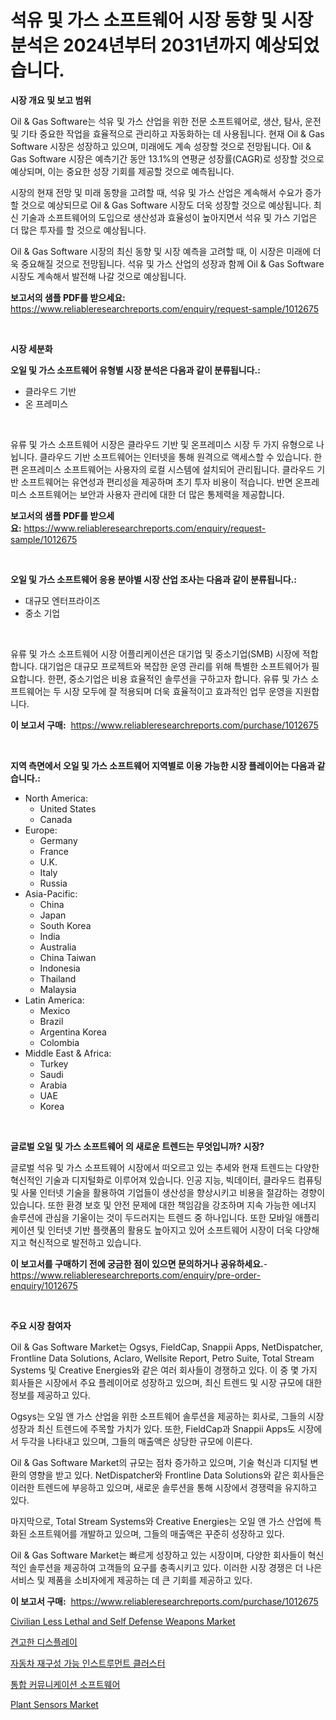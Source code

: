 <p><h1>석유 및 가스 소프트웨어 시장 동향 및 시장 분석은 2024년부터 2031년까지 예상되었습니다.</h1></p><p><strong>시장 개요 및 보고 범위</strong></p>
<p><p>Oil & Gas Software는 석유 및 가스 산업을 위한 전문 소프트웨어로, 생산, 탐사, 운전 및 기타 중요한 작업을 효율적으로 관리하고 자동화하는 데 사용됩니다. 현재 Oil & Gas Software 시장은 성장하고 있으며, 미래에도 계속 성장할 것으로 전망됩니다. Oil & Gas Software 시장은 예측기간 동안 13.1%의 연평균 성장률(CAGR)로 성장할 것으로 예상되며, 이는 중요한 성장 기회를 제공할 것으로 예측됩니다.</p><p>시장의 현재 전망 및 미래 동향을 고려할 때, 석유 및 가스 산업은 계속해서 수요가 증가할 것으로 예상되므로 Oil & Gas Software 시장도 더욱 성장할 것으로 예상됩니다. 최신 기술과 소프트웨어의 도입으로 생산성과 효율성이 높아지면서 석유 및 가스 기업은 더 많은 투자를 할 것으로 예상됩니다.</p><p>Oil & Gas Software 시장의 최신 동향 및 시장 예측을 고려할 때, 이 시장은 미래에 더욱 중요해질 것으로 전망됩니다. 석유 및 가스 산업의 성장과 함께 Oil & Gas Software 시장도 계속해서 발전해 나갈 것으로 예상됩니다.</p></p>
<p><strong>보고서의 샘플 PDF를 받으세요:</strong> <a href="https://www.reliableresearchreports.com/enquiry/request-sample/1012675">https://www.reliableresearchreports.com/enquiry/request-sample/1012675</a></p>
<p>&nbsp;</p>
<p><strong>시장 세분화</strong></p>
<p><strong>오일 및 가스 소프트웨어 유형별 시장 분석은 다음과 같이 분류됩니다.:</strong></p>
<p><ul><li>클라우드 기반</li><li>온 프레미스</li></ul></p>
<p>&nbsp;</p>
<p><p>유류 및 가스 소프트웨어 시장은 클라우드 기반 및 온프레미스 시장 두 가지 유형으로 나뉩니다. 클라우드 기반 소프트웨어는 인터넷을 통해 원격으로 액세스할 수 있습니다. 한편 온프레미스 소프트웨어는 사용자의 로컬 시스템에 설치되어 관리됩니다. 클라우드 기반 소프트웨어는 유연성과 편리성을 제공하며 초기 투자 비용이 적습니다. 반면 온프레미스 소프트웨어는 보안과 사용자 관리에 대한 더 많은 통제력을 제공합니다.</p></p>
<p><strong>보고서의 샘플 PDF를 받으세요:</strong>&nbsp;<a href="https://www.reliableresearchreports.com/enquiry/request-sample/1012675">https://www.reliableresearchreports.com/enquiry/request-sample/1012675</a></p>
<p>&nbsp;</p>
<p><strong> 오일 및 가스 소프트웨어 응용 분야별 시장 산업 조사는 다음과 같이 분류됩니다.:</strong></p>
<p><ul><li>대규모 엔터프라이즈</li><li>중소 기업</li></ul></p>
<p>&nbsp;</p>
<p><p>유류 및 가스 소프트웨어 시장 어플리케이션은 대기업 및 중소기업(SMB) 시장에 적합합니다. 대기업은 대규모 프로젝트와 복잡한 운영 관리를 위해 특별한 소프트웨어가 필요합니다. 한편, 중소기업은 비용 효율적인 솔루션을 구하고자 합니다. 유류 및 가스 소프트웨어는 두 시장 모두에 잘 적용되며 더욱 효율적이고 효과적인 업무 운영을 지원합니다.</p></p>
<p><strong>이 보고서 구매:</strong>&nbsp; <a href="https://www.reliableresearchreports.com/purchase/1012675">https://www.reliableresearchreports.com/purchase/1012675</a></p>
<p>&nbsp;</p>
<p><strong>지역 측면에서 오일 및 가스 소프트웨어 지역별로 이용 가능한 시장 플레이어는 다음과 같습니다.:</strong></p>
<p><ul>
    <li>
        North America:
        <ul>
            <li>United States</li>
            <li>Canada</li>
        </ul>
    </li>
    <li>
        Europe:
        <ul>
            <li>Germany</li>
            <li>France</li>
            <li>U.K.</li>
            <li>Italy</li>
            <li>Russia</li>
        </ul>
    </li>
    <li>
        Asia-Pacific:
        <ul>
            <li>China</li>
            <li>Japan</li>
            <li>South Korea</li>
            <li>India</li>
            <li>Australia</li>
            <li>China Taiwan</li>
            <li>Indonesia</li>
            <li>Thailand</li>
            <li>Malaysia</li>
        </ul>
    </li>
    <li>
        Latin America:
        <ul>
            <li>Mexico</li>
            <li>Brazil</li>
            <li>Argentina Korea</li>
            <li>Colombia</li>
        </ul>
    </li>
    <li>
        Middle East & Africa:
        <ul>
            <li>Turkey</li>
            <li>Saudi</li>
            <li>Arabia</li>
            <li>UAE</li>
            <li>Korea</li>
        </ul>
    </li>
    </ul></p>
<p>&nbsp;</p>
<p><strong>글로벌 오일 및 가스 소프트웨어 의 새로운 트렌드는 무엇입니까? 시장?</strong></p>
<p><p>글로벌 석유 및 가스 소프트웨어 시장에서 떠오르고 있는 추세와 현재 트렌드는 다양한 혁신적인 기술과 디지털화로 이루어져 있습니다. 인공 지능, 빅데이터, 클라우드 컴퓨팅 및 사물 인터넷 기술을 활용하여 기업들이 생산성을 향상시키고 비용을 절감하는 경향이 있습니다. 또한 환경 보호 및 안전 문제에 대한 책임감을 강조하며 지속 가능한 에너지 솔루션에 관심을 기울이는 것이 두드러지는 트렌드 중 하나입니다. 또한 모바일 애플리케이션 및 인터넷 기반 플랫폼의 활용도 높아지고 있어 소프트웨어 시장이 더욱 다양해지고 혁신적으로 발전하고 있습니다.</p></p>
<p><strong>이 보고서를 구매하기 전에 궁금한 점이 있으면 문의하거나 공유하세요.</strong>- <a href="https://www.reliableresearchreports.com/enquiry/pre-order-enquiry/1012675">https://www.reliableresearchreports.com/enquiry/pre-order-enquiry/1012675</a></p>
<p>&nbsp;</p>
<p><strong>주요 시장 참여자</strong></p>
<p><p>Oil & Gas Software Market는 Ogsys, FieldCap, Snappii Apps, NetDispatcher, Frontline Data Solutions, Aclaro, Wellsite Report, Petro Suite, Total Stream Systems 및 Creative Energies와 같은 여러 회사들이 경쟁하고 있다. 이 중 몇 가지 회사들은 시장에서 주요 플레이어로 성장하고 있으며, 최신 트렌드 및 시장 규모에 대한 정보를 제공하고 있다.</p><p>Ogsys는 오일 앤 가스 산업을 위한 소프트웨어 솔루션을 제공하는 회사로, 그들의 시장 성장과 최신 트렌드에 주목할 가치가 있다. 또한, FieldCap과 Snappii Apps도 시장에서 두각을 나타내고 있으며, 그들의 매출액은 상당한 규모에 이른다.</p><p>Oil & Gas Software Market의 규모는 점차 증가하고 있으며, 기술 혁신과 디지털 변환의 영향을 받고 있다. NetDispatcher와 Frontline Data Solutions와 같은 회사들은 이러한 트렌드에 부응하고 있으며, 새로운 솔루션을 통해 시장에서 경쟁력을 유지하고 있다.</p><p>마지막으로, Total Stream Systems와 Creative Energies는 오일 앤 가스 산업에 특화된 소프트웨어를 개발하고 있으며, 그들의 매출액은 꾸준히 성장하고 있다.</p><p>Oil & Gas Software Market는 빠르게 성장하고 있는 시장이며, 다양한 회사들이 혁신적인 솔루션을 제공하여 고객들의 요구를 충족시키고 있다. 이러한 시장 경쟁은 더 나은 서비스 및 제품을 소비자에게 제공하는 데 큰 기회를 제공하고 있다.</p></p>
<p><strong>이 보고서 구매:</strong>&nbsp;&nbsp;<a href="https://www.reliableresearchreports.com/purchase/1012675">https://www.reliableresearchreports.com/purchase/1012675</a></p>
<p><p><a href="https://view.publitas.com/reportprime-1/civilian-less-lethal-and-self-defense-weapons-market-research-report-the-key-to-successful-business-strategy-forecasted-for-period-from-2024-2031/">Civilian Less Lethal and Self Defense Weapons Market</a></p><p><a href="https://medium.com/@maxinewilloughby/%ED%8A%BC%ED%95%9C-%EB%94%94%EC%8A%A4%ED%94%8C%EB%A0%88%EC%9D%B4-%EC%8B%9C%EC%9E%A5%EC%9D%80-%EC%8B%9C%EC%9E%A5-%EC%A0%90%EC%9C%A0%EC%9C%A8-%EA%B7%9C%EB%AA%A8-%EB%B0%8F-2031%EB%85%84%EA%B9%8C%EC%A7%80-%EC%98%88%EC%B8%A1%EB%90%9C-%EC%98%88%EC%B8%A1%EC%97%90-%EC%B4%88%EC%A0%90%EC%9D%84-%EB%A7%9E%EC%B6%A5%EB%8B%88%EB%8B%A4-96623936003f">견고한 디스플레이</a></p><p><a href="https://medium.com/@markkautzer2023_48478/%EC%9E%90%EB%8F%99%EC%B0%A8-%EC%9E%AC%EA%B5%AC%EC%84%B1-%EA%B0%80%EB%8A%A5-%EA%B3%84%EA%B8%B0%ED%8C%90-%EC%8B%9C%EC%9E%A5-2031%EB%85%84%EA%B9%8C%EC%A7%80%EC%9D%98-%ED%8A%B8%EB%A0%8C%EB%93%9C-%EC%98%88%EC%B8%A1-%EB%B0%8F-%EA%B2%BD%EC%9F%81-%EB%B6%84%EC%84%9D-1cf953c15ccc">자동차 재구성 가능 인스트루먼트 클러스터</a></p><p><a href="https://github.com/akzkkws047661437/Market-Research-Report-List-1/blob/main/179226711327.md">통합 커뮤니케이션 소프트웨어</a></p><p><a href="https://medium.com/@acqwoncopela/plant-sensors-market-trends-forecast-and-competitive-analysis-to-2031-4f8aca591837">Plant Sensors Market</a></p></p>
